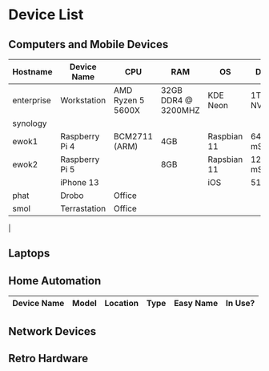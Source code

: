 # Device List

## Computers and Mobile Devices

|Hostname|Device Name|CPU|RAM|OS|Disk|In Use?|Location|
|--|--|--|--|--|--|--|--|
|enterprise|Workstation|AMD Ryzen 5 5600X|32GB DDR4 @ 3200MHZ|KDE Neon|1TB NVME|Y|Office|
|synology|
|ewok1|Raspberry Pi 4|BCM2711 (ARM)|4GB|Raspbian 11|64GB mSD|Y|Living Room|
|ewok2|Raspberry Pi 5||8GB|Rapsbian 11|128GB mSD|Y|Living Room|
||iPhone 13|||iOS|512GB|Y|On Me|
|phat|Drobo|Office|
|smol|Terrastation|Office|
|

## Laptops

## Home Automation

|Device Name|Model|Location|Type|Easy Name|In Use?|
|-|-|-|-|-|-|

## Network Devices

## Retro Hardware
